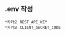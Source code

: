 ## .env 작성
    *카카오 REST_API_KEY
    *카카오 CLIENT_SECRET_CODE

<!-- REST_API_KEY = 'd0fb9d8fac744241df1abe9600a1285a'
CLIENT_SECRET_CODE = 'N9l9IRcgzIJXNG6luaWoMBQuPhspjGyX'
ADMIN_KEY = '911a4d43ab74335a0fff9652ed276a9a' -->